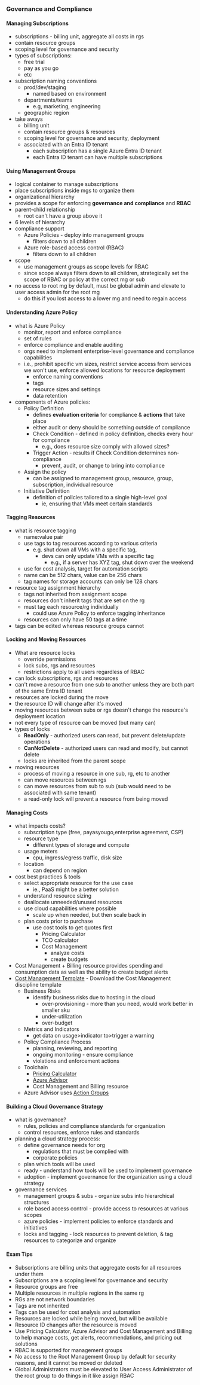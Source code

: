 ### Governance and Compliance

#### Managing Subscriptions
- subscriptions - billing unit, aggregate all costs in rgs
- contain resource groups
- scoping level for governance and security
- types of subscriptions:
	- free trial
	- pay as you go
	- etc
- subscription naming conventions
	- prod/dev/staging
		- named based on environment
	- departments/teams
		- e.g, marketing, engineering
	- geographic region
- take aways
	- billing unit
	- contain resource groups & resources
	- scoping level for governance and security, deployment
	- associated with an Entra ID tenant
		- each subscription has a single Azure Entra ID tenant
		- each Entra ID tenant can have multiple subscriptions


#### Using Management Groups
- logical container to manage subscriptions
- place subscriptions inside mgs to organize them
- organizational hierarchy
- provides a scope for enforcing **governance and compliance** and **RBAC**
- parent-child relationship
	- root can't have a group above it
- 6 levels of hierarchy
- compliance support
	- Azure Policies - deploy into management groups
		- filters down to all children
	- Azure role-based access control (RBAC)
		- filters down to all children
- scope
	- use management groups as scope levels for RBAC
	- since scope always filters down to all children, strategically set the scope of RBAC or policy at the correct mg or sub
- no access to root mg by default, must be global admin and elevate to user access admin for the root mg
	- do this if you lost access to a lower mg and need to regain access


#### Understanding Azure Policy
- what is Azure Policy
	- monitor, report and enforce compliance
	- set of rules
	- enforce compliance and enable auditing
	- orgs need to implement enterprise-level governance and compliance capabilities
	- i.e., prohibit specific vm sizes, restrict service access from services we won't use, enforce allowed locations for resource deployment
		- enforce naming conventions
		- tags
		- resource sizes and settings
		- data retention
- components of Azure policies:
	- Policy Definition
		- defines **evaluation criteria** for compliance & **actions** that take place
		- either audit or deny should be something outside of compliance
		- Check Condition - defined in policy definition, checks every hour for compliance
			- e.g., does resource size comply with allowed sizes?
		- Trigger Action - results if Check Condition determines non-compliance
			- prevent, audit, or change to bring into compliance
	- Assign the policy
		- can be assigned to management group, resource, group, subscription, individual resource
	- Initiative Definition
		- definition of policies tailored to a single high-level goal
			- ie, ensuring that VMs meet certain standards



#### Tagging Resources 
- what is resource tagging
	- name:value pair
	- use tags to tag resources according to various criteria
		- e.g. shut down all VMs with a specific tag,
			- devs can only update VMs with a specific tag
				- e.g., if a server has XYZ tag, shut down over the weekend
	- use for cost analysis, target for automation scripts
	- name can be 512 chars, value can be 256 chars
	- tag names for storage accounts can only be 128 chars
- resource tag assignment hierarchy
	- tags not inherited from assignment scope
	- resources don't inherit tags that are set on the rg
	- must tag each resource/rg individually
		- could use Azure Policy to enforce tagging inheritance
	- resources can only have 50 tags at a time
- tags can be edited whereas resource groups cannot


#### Locking and Moving Resources
- What are resource locks
	- override permissions
	- lock subs, rgs and resources
	- restrictions apply to all users regardless of RBAC
- can lock subscriptions, rgs and resources
- can't move a resource from one sub to another unless they are both part of the same Entra ID tenant
- resources are locked during the move
- the resource ID will change after it's moved
- moving resources between subs or rgs doesn't change the resource's deployment location
- not every type of resource can be moved (but many can)
- types of locks
	- **ReadOnly** - authorized users can read, but prevent delete/update operations
	- **CanNotDelete** - authorized users can read and modify, but cannot delete
	- locks are inherited from the parent scope
- moving resources
	- process of moving a resource in one sub, rg, etc to another
	- can move resources between rgs
	- can move resources from sub to sub (sub would need to be associated with same tenant)
	- a read-only lock will prevent a resource from being moved
 

#### Managing Costs
- what impacts costs?
	- subscription type (free, payasyougo,enterprise agreement, CSP)
	- resource type
		- different types of storage and compute
	- usage meters 
		- cpu, ingress/egress traffic, disk size
	- location
		- can depend on region
- cost best practices & tools
	- select appropriate resource for the use case
		- ie., PaaS might be a better solution
	- understand resource sizing
	- deallocate unneeded/unused resources
	- use cloud capabilities where possible
		- scale up when needed, but then scale back in
	- plan costs prior to purchase
		- use cost tools to get quotes first
			- Pricing Calculator
			- TCO calculator
			- Cost Management
				- analyze costs
				- create budgets
- Cost Management + Billing resource provides spending and consumption data as well as the ability to create budget alerts
- [Cost Management Template](https://learn.microsoft.com/en-us/azure/cloud-adoption-framework/govern/cost-management/template) - Download the Cost Management discipline template
	- Business Risks
		- identify business risks due to hosting in the cloud
			- over-provisioning - more than you need, would work better in smaller sku
			- under-utilization
			- over-budget
	- Metrics and Indicators
		- get data on usage>indicator to>trigger a warning
	- Policy Compliance Process
		- planning, reviewing, and reporting
		- ongoing monitoring - ensure compliance
		- violations and enforcement actions
	- Toolchain
		- [Pricing Calculator](https://azure.microsoft.com/en-us/pricing/calculator/)
		- [Azure Advisor](https://learn.microsoft.com/en-us/azure/advisor/advisor-cost-recommendations)
		- Cost Management and Billing resource
	- Azure Advisor uses [Action Groups](https://learn.microsoft.com/en-ca/azure/azure-monitor/alerts/action-groups?WT.mc_id=Portal-Microsoft_Azure_Expert)


#### Building a Cloud Governance Strategy
- what is governance?
	- rules, policies and compliance standards for organization
	- control resources, enforce rules and standards
- planning a cloud strategy process:
	- define governance needs for org
		- regulations that must be complied with
		- corporate policies
	- plan which tools will be used
	- ready - understand how tools will be used to implement governance
	- adoption - implement governance for the organization using a cloud strategy
- governance services
	- management groups & subs - organize subs into hierarchical structures
	- role based access control - provide access to resources at various scopes
	- azure policies - implement policies to enforce standards and initiatives
	- locks and tagging - lock resources to prevent deletion, & tag resources to categorize and organize

#### Exam Tips
- Subscriptions are billing units that aggregate costs for all resources under them
- Subscriptions are a scoping level for governance and security
- Resource groups are free
- Multiple resources in multiple regions in the same rg
- RGs are not network boundaries
- Tags are not inherited
- Tags can be used for cost analysis and automation
- Resources are locked while being moved, but will be available
- Resource ID changes after the resource is moved
- Use Pricing Calculator, Azure Advisor and Cost Management and Billing to help manage costs, get alerts, recommendations, and pricing out solutions
- RBAC is supported for management groups
- No access to the Root Management Group by default for security reasons, and it cannot be moved or deleted
- Global Administrators must be elevated to User Access Administrator of the root group to do things in it like assign RBAC


























































